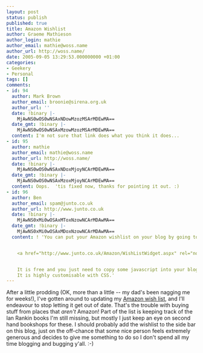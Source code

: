 ```yaml
---
layout: post
status: publish
published: true
title: Amazon Wishlist
author: Graeme Mathieson
author_login: mathie
author_email: mathie@woss.name
author_url: http://woss.name/
date: 2005-09-05 13:29:53.000000000 +01:00
categories:
- Geekery
- Personal
tags: []
comments:
- id: 94
  author: Mark Brown
  author_email: broonie@sirena.org.uk
  author_url: ''
  date: !binary |-
    MjAwNS0wOS0wNSAxNDowMzozMSArMDEwMA==
  date_gmt: !binary |-
    MjAwNS0wOS0wNSAxMzowMzozMSArMDEwMA==
  content: I'm not sure that link does what you think it does...
- id: 95
  author: mathie
  author_email: mathie@woss.name
  author_url: http://woss.name/
  date: !binary |-
    MjAwNS0wOS0wNSAxNDoxMjoyNCArMDEwMA==
  date_gmt: !binary |-
    MjAwNS0wOS0wNSAxMzoxMjoyNCArMDEwMA==
  content: Oops.  'tis fixed now, thanks for pointing it out. :)
- id: 96
  author: Ben
  author_email: spam@junto.co.uk
  author_url: http://www.junto.co.uk
  date: !binary |-
    MjAwNS0xMi0wOSAxMToxNzowNCArMDAwMA==
  date_gmt: !binary |-
    MjAwNS0xMi0wOSAxMDoxNzowNCArMDAwMA==
  content: ! 'You can put your Amazon wishlist on your blog by going to:


    <a href="http://www.junto.co.uk/Amazon/WishListWidget.aspx" rel="nofollow">http://www.junto.co.uk/Amazon/WishListWidget.aspx</a>.


    It is free and you just need to copy some javascript into your blog template.
    It is highly customisable with CSS.'
---
```

After a little prodding (OK, more than a little -- my dad's been nagging me for weeks!), I've gotten around to updating my <a href="http://www.amazon.co.uk/exec/obidos/redirect?link_code=ur2&amp;camp=1634&amp;tag=mathieoftheen-21&amp;creative=6738&amp;path=registry/5I0QEHXEAPOF">Amazon wish list</a>, and I'll endeavour to stop letting it get out of date.  That's the trouble with buying stuff from places that <em>aren't</em> Amazon!  Part of the list is keeping track of the Ian Rankin books I'm still missing, but mostly I just keep an eye on second hand bookshops for these.  I should probably add the wishlist to the side bar on this blog, just on the off-chance that some nice person feels extremely generous and decides to give me something to do so I don't spend all my time blogging and bugging y'all. :-)
